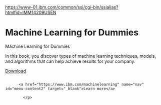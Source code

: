 <a href="https://www-01.ibm.com/common/ssi/cgi-bin/ssialias?htmlfid=IMM14209USEN">https://www-01.ibm.com/common/ssi/cgi-bin/ssialias?htmlfid=IMM14209USEN</a><div id="articleHeader"><h1>Machine Learning for Dummies</h1></div>
        <p id="ban_title">Machine Learning for Dummies</p>
        <p id="ban_abstract"> In this book, you discover types of machine learning techniques, models, and algorithms that can help achieve results for your company.</p> 
            <p>
		  <a href="https://public.dhe.ibm.com/common/ssi/ecm/im/en/imm14209usen/analytics-analytics-platform-im-dummies-book-imm14209usen-20171019.pdf" name="nav" id="dwnld" target="_blank">Download</a>
                  
		  
			   
		  <a href="https://www.ibm.com/machinelearning" name="nav" id="menu-content2" target="_blank">Learn more</a>

            </p>
	

      